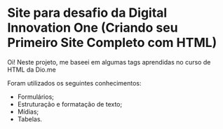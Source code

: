 # Site para desafio da Digital Innovation One (Criando seu Primeiro Site Completo com HTML)





Oi! Neste projeto, me baseei em algumas tags aprendidas no curso de HTML da Dio.me







Foram utilizados os seguintes conhecimentos:
 - Formulários;
 - Estruturação e formatação de texto;
 - Mídias;
 - Tabelas.
